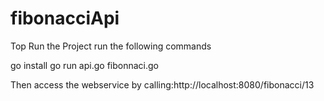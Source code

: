 # fibonacciApi
Top Run the Project run the following commands

go install
go run api.go fibonnaci.go

Then access the webservice by calling:http://localhost:8080/fibonacci/13
